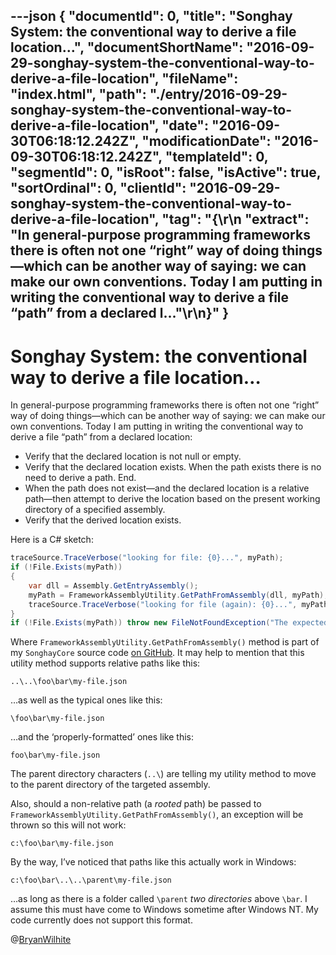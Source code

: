 ---json
{
  "documentId": 0,
  "title": "Songhay System: the conventional way to derive a file location…",
  "documentShortName": "2016-09-29-songhay-system-the-conventional-way-to-derive-a-file-location",
  "fileName": "index.html",
  "path": "./entry/2016-09-29-songhay-system-the-conventional-way-to-derive-a-file-location",
  "date": "2016-09-30T06:18:12.242Z",
  "modificationDate": "2016-09-30T06:18:12.242Z",
  "templateId": 0,
  "segmentId": 0,
  "isRoot": false,
  "isActive": true,
  "sortOrdinal": 0,
  "clientId": "2016-09-29-songhay-system-the-conventional-way-to-derive-a-file-location",
  "tag": "{\r\n  \"extract\": \"In general-purpose programming frameworks there is often not one “right” way of doing things—which can be another way of saying: we can make our own conventions. Today I am putting in writing the conventional way to derive a file “path” from a declared l...\"\r\n}"
}
---

# Songhay System: the conventional way to derive a file location…

In general-purpose programming frameworks there is often not one “right” way of doing things—which can be another way of saying: we can make our own conventions. Today I am putting in writing the conventional way to derive a file “path” from a declared location:

* Verify that the declared location is not null or empty.
* Verify that the declared location exists. When the path exists there is no need to derive a path. End.
* When the path does not exist—and the declared location is a relative path—then attempt to derive the location based on the present working directory of a specified assembly.
* Verify that the derived location exists.

Here is a C# sketch:

```c#
traceSource.TraceVerbose("looking for file: {0}...", myPath);
if (!File.Exists(myPath))
{
    var dll = Assembly.GetEntryAssembly();
    myPath = FrameworkAssemblyUtility.GetPathFromAssembly(dll, myPath);
    traceSource.TraceVerbose("looking for file (again): {0}...", myPath);
}
if (!File.Exists(myPath)) throw new FileNotFoundException("The expected file is not here.");
```

Where `FrameworkAssemblyUtility.GetPathFromAssembly()` method is part of my `SonghayCore` source code [on GitHub](https://github.com/BryanWilhite/SonghayCore/blob/master/Songhay/FrameworkAssemblyUtility.cs). It may help to mention that this utility method supports relative paths like this:

```console
..\..\foo\bar\my-file.json
```

…as well as the typical ones like this:

```console
\foo\bar\my-file.json
```

…and the ‘properly-formatted’ ones like this:

```console
foo\bar\my-file.json
```

The parent directory characters (`..\`) are telling my utility method to move to the parent directory of the targeted assembly.

Also, should a non-relative path (a *rooted* path) be passed to `FrameworkAssemblyUtility.GetPathFromAssembly()`, an exception will be thrown so this will not work:

```console
c:\foo\bar\my-file.json
```

By the way, I’ve noticed that paths like this actually work in Windows:

```console
c:\foo\bar\..\..\parent\my-file.json
```

…as long as there is a folder called `\parent` *two directories* above `\bar`. I assume this must have come to Windows sometime after Windows NT. My code currently does not support this format.

@[BryanWilhite](https://twitter.com/BryanWilhite)
